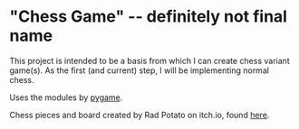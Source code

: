 # "Chess Game" -- definitely not final name

This project is intended to be a basis from which I can create chess variant game(s). As the first (and current) step, I will be implementing normal chess.

Uses the modules by [pygame](https://www.pygame.org/wiki/about).

Chess pieces and board created by Rad Potato on itch.io, found [here](https://rad-potato.itch.io/pixel-perfect-ultimate-game-component-kit).